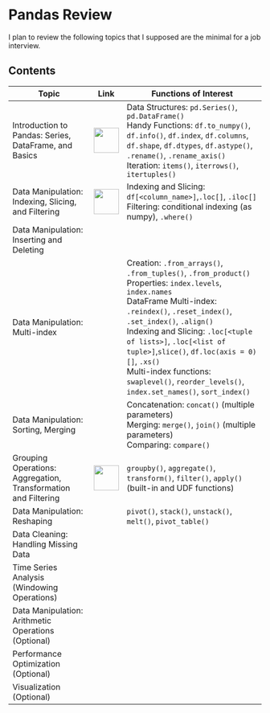 # Pandas Review

I plan to review the following topics that I supposed are the minimal for a 
job interview.

## Contents

| Topic                 | Link | Functions of Interest |
|-----------------------|------|-----------------------|
| Introduction to Pandas: Series, DataFrame, and Basics | <a href="001_intro_to_pandas.ipynb"> <img src="https://www.kindpng.com/picc/m/81-811458_jupyter-notebook-logo-hd-png-download.png" width="50" /> </a> | Data Structures: `pd.Series()`, `pd.DataFrame()` <br> Handy Functions: `df.to_numpy()`, `df.info()`, `df.index`, `df.columns`, `df.shape`, `df.dtypes`, `df.astype()`, `.rename()`, `.rename_axis()` <br> Iteration: `items()`, `iterrows()`, `itertuples()`    |
| Data Manipulation: Indexing, Slicing, and Filtering | <a href="002_indexing_slicing_filtering.ipynb"> <img src="https://www.kindpng.com/picc/m/81-811458_jupyter-notebook-logo-hd-png-download.png" width="50" /> </a>     | Indexing and Slicing: `df[<column_name>]`,`.loc[]`, `.iloc[]` <br> Filtering: conditional indexing (as numpy), `.where()`    |
| Data Manipulation: Inserting and Deleting |      |      |
| Data Manipulation: Multi-index |      | Creation: `.from_arrays()`, `.from_tuples()`, `.from_product()` <br> Properties: `index.levels`, `index.names`  <br> DataFrame Multi-index: `.reindex()`, `.reset_index()`, `.set_index()`, `.align()` <br> Indexing and Slicing: `.loc[<tuple of lists>]`, `.loc[<list of tuple>]`,`slice()`, `df.loc(axis = 0)[]`, `.xs()` <br> Multi-index functions: `swaplevel()`, `reorder_levels()`, `index.set_names()`, `sort_index()` |
| Data Manipulation: Sorting, Merging |      | Concatenation: `concat()` (multiple parameters) <br> Merging: `merge()`, `join()` (multiple parameters) <br> Comparing: `compare()`   |
| Grouping Operations: Aggregation, Transformation and Filtering | <a href="006_group_by.ipynb"> <img src="https://www.kindpng.com/picc/m/81-811458_jupyter-notebook-logo-hd-png-download.png" width="50" /> </a>     | `groupby()`, `aggregate()`, `transform()`, `filter()`, `apply()` (built-in and UDF functions)  |
| Data Manipulation: Reshaping |      | `pivot()`, `stack()`, `unstack()`, `melt()`, `pivot_table()`     |
| Data Cleaning: Handling Missing Data |      |      |
| Time Series Analysis (Windowing Operations) |      |      |
| Data Manipulation: Arithmetic Operations (Optional) |      |      |
| Performance Optimization (Optional) |      |      |
| Visualization (Optional) |      |      |

